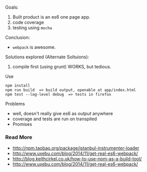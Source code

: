 
Goals:

1.  Built product is an es6 one page app.
3.  code coverage
4.  testing using `mocha`

Conclusion:

- `webpack` is awesome.

Solutions explored (Alternate Soltuions):

1.  compile first (using grunt)  WORKS, but tedious.


Use

```
npm install
npm run build  => build output, openable at app/index.html
npm test --log-level debug  => tests in firefox
```

Problems

- well, doesn't really give es6 as *output* anywhere
- coverage and tests are run on transpiled
- Promises


### Read More

- http://npm.taobao.org/package/istanbul-instrumenter-loader
- http://www.uxebu.com/blog/2014/11/get-real-es6-webpack/
- http://blog.keithcirkel.co.uk/how-to-use-npm-as-a-build-tool/
- http://www.uxebu.com/blog/2014/11/get-real-es6-webpack/
